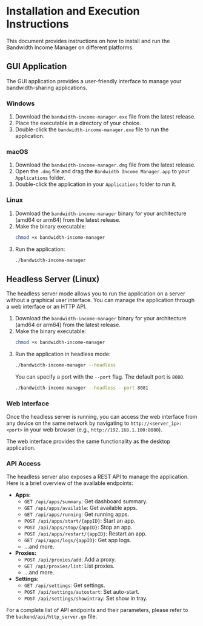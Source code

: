 # Installation and Execution Instructions

This document provides instructions on how to install and run the Bandwidth Income Manager on different platforms.

## GUI Application

The GUI application provides a user-friendly interface to manage your bandwidth-sharing applications.

### Windows

1.  Download the `bandwidth-income-manager.exe` file from the latest release.
2.  Place the executable in a directory of your choice.
3.  Double-click the `bandwidth-income-manager.exe` file to run the application.

### macOS

1.  Download the `bandwidth-income-manager.dmg` file from the latest release.
2.  Open the `.dmg` file and drag the `Bandwidth Income Manager.app` to your `Applications` folder.
3.  Double-click the application in your `Applications` folder to run it.

### Linux

1.  Download the `bandwidth-income-manager` binary for your architecture (amd64 or arm64) from the latest release.
2.  Make the binary executable:
    ```bash
    chmod +x bandwidth-income-manager
    ```
3.  Run the application:
    ```bash
    ./bandwidth-income-manager
    ```

## Headless Server (Linux)

The headless server mode allows you to run the application on a server without a graphical user interface. You can manage the application through a web interface or an HTTP API.

1.  Download the `bandwidth-income-manager` binary for your architecture (amd64 or arm64) from the latest release.
2.  Make the binary executable:
    ```bash
    chmod +x bandwidth-income-manager
    ```
3.  Run the application in headless mode:
    ```bash
    ./bandwidth-income-manager --headless
    ```
    You can specify a port with the `--port` flag. The default port is `8080`.
    ```bash
    ./bandwidth-income-manager --headless --port 8081
    ```

### Web Interface

Once the headless server is running, you can access the web interface from any device on the same network by navigating to `http://<server_ip>:<port>` in your web browser (e.g., `http://192.168.1.100:8080`).

The web interface provides the same functionality as the desktop application.

### API Access

The headless server also exposes a REST API to manage the application. Here is a brief overview of the available endpoints:

-   **Apps:**
    -   `GET /api/apps/summary`: Get dashboard summary.
    -   `GET /api/apps/available`: Get available apps.
    -   `GET /api/apps/running`: Get running apps.
    -   `POST /api/apps/start/{appID}`: Start an app.
    -   `POST /api/apps/stop/{appID}`: Stop an app.
    -   `POST /api/apps/restart/{appID}`: Restart an app.
    -   `GET /api/apps/logs/{appID}`: Get app logs.
    -   ...and more.
-   **Proxies:**
    -   `POST /api/proxies/add`: Add a proxy.
    -   `GET /api/proxies/list`: List proxies.
    -   ...and more.
-   **Settings:**
    -   `GET /api/settings`: Get settings.
    -   `POST /api/settings/autostart`: Set auto-start.
    -   `POST /api/settings/showintray`: Set show in tray.

For a complete list of API endpoints and their parameters, please refer to the `backend/api/http_server.go` file.
